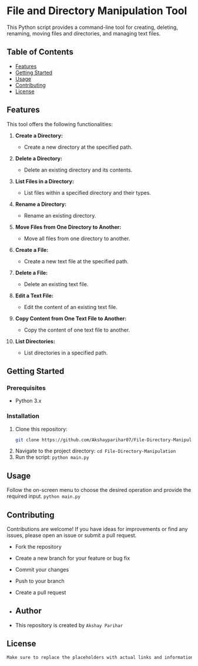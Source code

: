 # File and Directory Manipulation Tool

This Python script provides a command-line tool for creating, deleting, renaming, moving files and directories, and managing text files.

## Table of Contents
- [Features](#features)
- [Getting Started](#getting-started)
- [Usage](#usage)
- [Contributing](#contributing)
- [License](#license)

## Features
This tool offers the following functionalities:

1. **Create a Directory:**
   - Create a new directory at the specified path.

2. **Delete a Directory:**
   - Delete an existing directory and its contents.

3. **List Files in a Directory:**
   - List files within a specified directory and their types.

4. **Rename a Directory:**
   - Rename an existing directory.

5. **Move Files from One Directory to Another:**
   - Move all files from one directory to another.

6. **Create a File:**
   - Create a new text file at the specified path.

7. **Delete a File:**
   - Delete an existing text file.

8. **Edit a Text File:**
   - Edit the content of an existing text file.

9. **Copy Content from One Text File to Another:**
   - Copy the content of one text file to another.

10. **List Directories:**
    - List directories in a specified path.

## Getting Started

### Prerequisites
- Python 3.x

### Installation
1. Clone this repository:
   ```sh
   git clone https://github.com/Akshayparihar07/File-Directory-Manipulation.git

2. Navigate to the project directory:
```cd File-Directory-Manipulation```
3. Run the script:
```python main.py```
## Usage
Follow the on-screen menu to choose the desired operation and provide the required input.
```python main.py```
## Contributing
Contributions are welcome! If you have ideas for improvements or find any issues, please open an issue or submit a pull request.

- Fork the repository
- Create a new branch for your feature or bug fix
- Commit your changes
- Push to your branch
- Create a pull request

- ## Author
- This repository is created by `Akshay Parihar`
## License
```sh
Make sure to replace the placeholders with actual links and information specific to your project. This `README.md` provides an overview of your project, how to use it, how to contribute, and the license.


